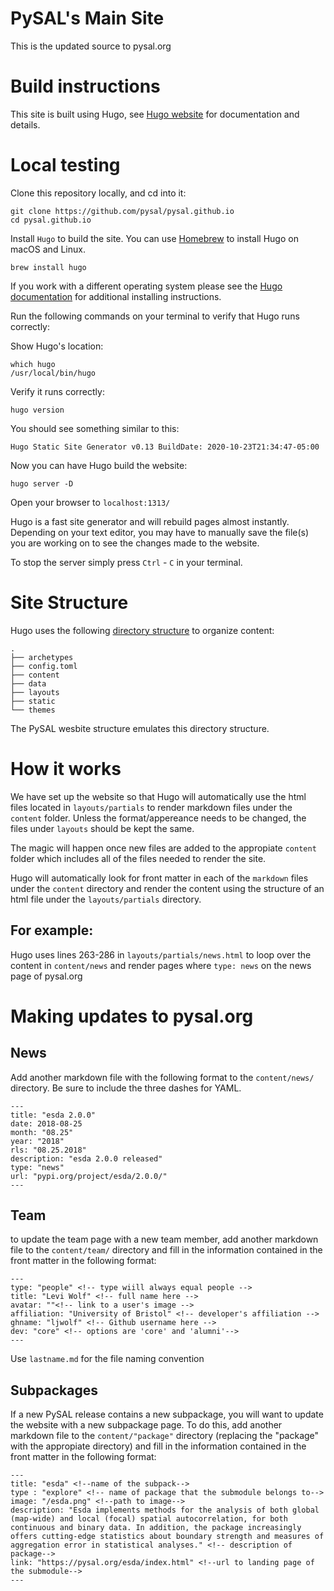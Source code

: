 # PySAL's Main Site 

This is the updated source to pysal.org

# Build instructions

This site is built using Hugo, see [Hugo website](https://gohugo.io/) for documentation and details. 

# Local testing 

Clone this repository locally, and cd into it:

``` 
git clone https://github.com/pysal/pysal.github.io
cd pysal.github.io 
```

Install `Hugo` to build the site. You can use [Homebrew](https://brew.sh/) to install Hugo on macOS and Linux.

```
brew install hugo
```

If you work with a different operating system please see the [Hugo documentation](https://gohugo.io/getting-started/installing/) for additional installing instructions. 

Run the following commands on your terminal to verify that Hugo runs correctly:

Show Hugo's location:
```
which hugo
/usr/local/bin/hugo
```
Verify it runs correctly:
```
hugo version
```
You should see something similar to this:
```
Hugo Static Site Generator v0.13 BuildDate: 2020-10-23T21:34:47-05:00
```
Now you can have Hugo build the website:

```
hugo server -D
```
Open your browser to `localhost:1313/`

Hugo is a fast site generator and will rebuild pages almost instantly. Depending on your text editor, you may have to manually save the file(s) you are working on to see the changes made to the website. 

To stop the server simply press `Ctrl` - `C` in your terminal. 

# Site Structure

Hugo uses the following [directory structure](https://gohugo.io/getting-started/directory-structure/) to organize content:

```
.
├── archetypes
├── config.toml
├── content
├── data
├── layouts
├── static
└── themes
```
The PySAL wesbite structure emulates this directory structure. 

# How it works

We have set up the website so that Hugo will automatically use the html files located in `layouts/partials` to render markdown files under the `content` folder. Unless the format/appereance needs to be changed, the files under `layouts` should be kept the same. 

The magic will happen once new files are added to the appropiate `content` folder which includes all of the files needed to render the site.

Hugo will automatically look for front matter in each of the `markdown` files under the `content` directory and render the content using the structure of an html file under the `layouts/partials` directory.

## For example:
Hugo uses lines 263-286 in `layouts/partials/news.html` to loop over the content in `content/news` and render pages where `type: news` on the news page of pysal.org

# Making updates to pysal.org

## News
Add another markdown file with the following format to the `content/news/` directory. Be sure to include the three dashes for YAML.
```
---
title: "esda 2.0.0"
date: 2018-08-25
month: "08.25"
year: "2018"
rls: "08.25.2018"
description: "esda 2.0.0 released" 
type: "news"
url: "pypi.org/project/esda/2.0.0/"
---
```

## Team
to update the team page with a new team member, add another markdown file to the `content/team/` directory and fill in the information contained in the front matter in the following format:
```
---
type: "people" <!-- type wiill always equal people -->
title: "Levi Wolf" <!-- full name here -->
avatar: ""<!-- link to a user's image -->
affiliation: "University of Bristol" <!-- developer's affiliation -->
ghname: "ljwolf" <!-- Github username here -->
dev: "core" <!-- options are 'core' and 'alumni'-->
---
```
 Use `lastname.md` for the file naming convention

 
## Subpackages
If a new PySAL release contains a new subpackage, you will want to update the website with a new subpackage page. To do this, add another markdown file to the `content/"package"`  directory (replacing the "package" with the appropiate directory) and fill in the information contained in the front matter in the following format:

```
---
title: "esda" <!--name of the subpack-->
type : "explore" <!-- name of package that the submodule belongs to-->
image: "/esda.png" <!--path to image-->
description: "Esda implements methods for the analysis of both global (map-wide) and local (focal) spatial autocorrelation, for both continuous and binary data. In addition, the package increasingly offers cutting-edge statistics about boundary strength and measures of aggregation error in statistical analyses." <!-- description of package-->
link: "https://pysal.org/esda/index.html" <!--url to landing page of the submodule-->
---
```